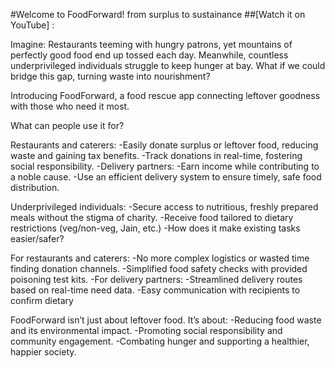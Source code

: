 #Welcome to FoodForward! from surplus to sustainance 
##[Watch it on YouTube] : 

Imagine: Restaurants teeming with hungry patrons, yet mountains of perfectly good food end up tossed each day. Meanwhile, countless underprivileged individuals struggle to keep hunger at bay. What if we could bridge this gap, turning waste into nourishment?

Introducing FoodForward, a food rescue app connecting leftover goodness with those who need it most.

What can people use it for?

Restaurants and caterers:
-Easily donate surplus or leftover food, reducing waste and gaining tax benefits.
-Track donations in real-time, fostering social responsibility.
-Delivery partners:
-Earn income while contributing to a noble cause.
-Use an efficient delivery system to ensure timely, safe food distribution.

Underprivileged individuals:
-Secure access to nutritious, freshly prepared meals without the stigma of charity.
-Receive food tailored to dietary restrictions (veg/non-veg, Jain, etc.)
-How does it make existing tasks easier/safer?

For restaurants and caterers:
-No more complex logistics or wasted time finding donation channels.
-Simplified food safety checks with provided poisoning test kits.
-For delivery partners:
-Streamlined delivery routes based on real-time need data.
-Easy communication with recipients to confirm dietary 

FoodForward isn’t just about leftover food. It’s about:
-Reducing food waste and its environmental impact.
-Promoting social responsibility and community engagement.
-Combating hunger and supporting a healthier, happier society.
